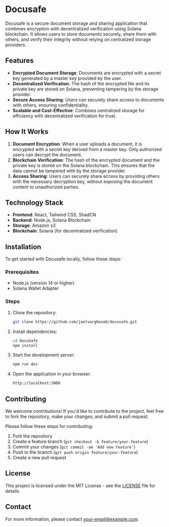 # Docusafe

Docusafe is a secure document storage and sharing application that combines encryption with decentralized verification using Solana blockchain. It allows users to store documents securely, share them with others, and verify their integrity without relying on centralized storage providers.

## Features

- **Encrypted Document Storage**: Documents are encrypted with a secret key generated by a master key provided by the user.
- **Decentralized Verification**: The hash of the encrypted file and its private key are stored on Solana, preventing tampering by the storage provider.
- **Secure Access Sharing**: Users can securely share access to documents with others, ensuring confidentiality.
- **Scalable and Cost-Effective**: Combines centralized storage for efficiency with decentralized verification for trust.

## How It Works

1. **Document Encryption**: When a user uploads a document, it is encrypted with a secret key derived from a master key. Only authorized users can decrypt the document.
2. **Blockchain Verification**: The hash of the encrypted document and the private key is stored on the Solana blockchain. This ensures that the data cannot be tampered with by the storage provider.
3. **Access Sharing**: Users can securely share access by providing others with the necessary decryption key, without exposing the document content to unauthorized parties.

## Technology Stack

- **Frontend**: React, Tailwind CSS, ShadCN
- **Backend**: Node.js, Solana Blockchain
- **Storage**: Amazon s3
- **Blockchain**: Solana (for decentralized verification)

## Installation

To get started with Docusafe locally, follow these steps:

### Prerequisites
- Node.js (version 14 or higher)
- Solana Wallet Adapter

### Steps

1. Clone the repository:
    ```bash
    git clone https://github.com/joelvarghese6/docusafe.git
    ```

2. Install dependencies:
    ```bash
    cd DocuSafe
    npm install
    ```

3. Start the development server:
    ```bash
    npm run dev
    ```

4. Open the application in your browser:
    ```bash
    http://localhost:3000
    ```

## Contributing

We welcome contributions! If you'd like to contribute to the project, feel free to fork the repository, make your changes, and submit a pull request.

Please follow these steps for contributing:

1. Fork the repository
2. Create a feature branch (`git checkout -b feature/your-feature`)
3. Commit your changes (`git commit -am 'Add new feature'`)
4. Push to the branch (`git push origin feature/your-feature`)
5. Create a new pull request

## License

This project is licensed under the MIT License - see the [LICENSE](LICENSE) file for details.

## Contact

For more information, please contact [your-email@example.com](mailto:varghesejoel6@gmail.com).
